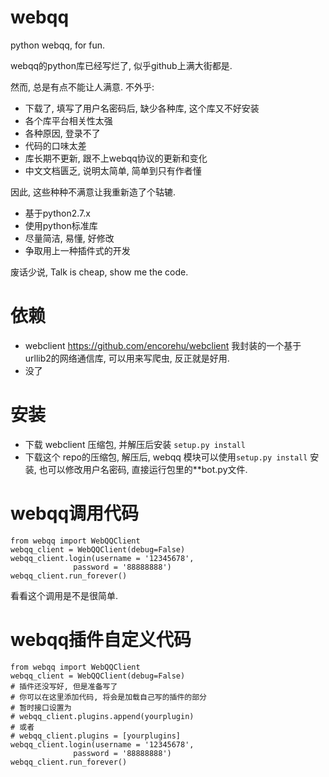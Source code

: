 webqq
=====

python webqq, for fun.

webqq的python库已经写烂了, 似乎github上满大街都是.

然而, 总是有点不能让人满意. 不外乎:

 - 下载了, 填写了用户名密码后, 缺少各种库, 这个库又不好安装
 - 各个库平台相关性太强
 - 各种原因, 登录不了
 - 代码的口味太差
 - 库长期不更新, 跟不上webqq协议的更新和变化
 - 中文文档匮乏, 说明太简单, 简单到只有作者懂

因此, 这些种种不满意让我重新造了个轱辘.

 - 基于python2.7.x
 - 使用python标准库
 - 尽量简洁, 易懂, 好修改
 - 争取用上一种插件式的开发

废话少说, Talk is cheap, show me the code.

依赖
====

 - webclient https://github.com/encorehu/webclient 我封装的一个基于urllib2的网络通信库, 可以用来写爬虫, 反正就是好用.
 - 没了

安装
====

 - 下载 webclient 压缩包, 并解压后安装 `setup.py install`
 - 下载这个 repo的压缩包, 解压后, webqq 模块可以使用`setup.py install` 安装, 也可以修改用户名密码, 直接运行包里的**bot.py文件.


webqq调用代码
=============

    from webqq import WebQQClient
    webqq_client = WebQQClient(debug=False)
    webqq_client.login(username = '12345678',
                  password = '88888888')
    webqq_client.run_forever()

看看这个调用是不是很简单.

webqq插件自定义代码
===================

    from webqq import WebQQClient
    webqq_client = WebQQClient(debug=False)
    # 插件还没写好, 但是准备写了
    # 你可以在这里添加代码, 将会是加载自己写的插件的部分
    # 暂时接口设置为
    # webqq_client.plugins.append(yourplugin)
    # 或者
    # webqq_client.plugins = [yourplugins]
    webqq_client.login(username = '12345678',
                  password = '88888888')
    webqq_client.run_forever()
